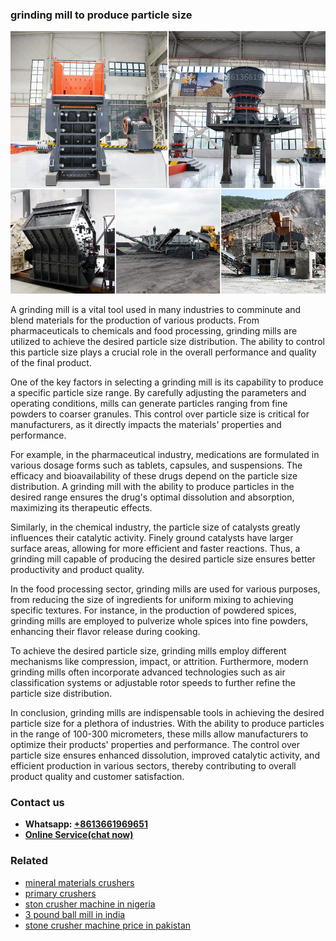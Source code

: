 <h3>grinding mill to produce particle size</h3><img src='1708309546.jpg' alt=''><p>A grinding mill is a vital tool used in many industries to comminute and blend materials for the production of various products. From pharmaceuticals to chemicals and food processing, grinding mills are utilized to achieve the desired particle size distribution. The ability to control this particle size plays a crucial role in the overall performance and quality of the final product.</p><p>One of the key factors in selecting a grinding mill is its capability to produce a specific particle size range. By carefully adjusting the parameters and operating conditions, mills can generate particles ranging from fine powders to coarser granules. This control over particle size is critical for manufacturers, as it directly impacts the materials' properties and performance.</p><p>For example, in the pharmaceutical industry, medications are formulated in various dosage forms such as tablets, capsules, and suspensions. The efficacy and bioavailability of these drugs depend on the particle size distribution. A grinding mill with the ability to produce particles in the desired range ensures the drug's optimal dissolution and absorption, maximizing its therapeutic effects.</p><p>Similarly, in the chemical industry, the particle size of catalysts greatly influences their catalytic activity. Finely ground catalysts have larger surface areas, allowing for more efficient and faster reactions. Thus, a grinding mill capable of producing the desired particle size ensures better productivity and product quality.</p><p>In the food processing sector, grinding mills are used for various purposes, from reducing the size of ingredients for uniform mixing to achieving specific textures. For instance, in the production of powdered spices, grinding mills are employed to pulverize whole spices into fine powders, enhancing their flavor release during cooking.</p><p>To achieve the desired particle size, grinding mills employ different mechanisms like compression, impact, or attrition. Furthermore, modern grinding mills often incorporate advanced technologies such as air classification systems or adjustable rotor speeds to further refine the particle size distribution.</p><p>In conclusion, grinding mills are indispensable tools in achieving the desired particle size for a plethora of industries. With the ability to produce particles in the range of 100-300 micrometers, these mills allow manufacturers to optimize their products' properties and performance. The control over particle size ensures enhanced dissolution, improved catalytic activity, and efficient production in various sectors, thereby contributing to overall product quality and customer satisfaction.</p><h3>Contact us</h3><ul><li><strong>Whatsapp:&nbsp;<a href="https://wa.me/8613661969651">+8613661969651</a></strong></li><li><a href="https://swt.shibang-china.com/?git&amp;zhl&amp;grinding mill to produce particle size"><strong>Online Service(chat now)</strong></a></li></ul><h3>Related</h3><ul><li><a href='mineral materials crushers.md'>mineral materials crushers</a></li><li><a href='primary crushers.md'>primary crushers</a></li><li><a href='ston crusher machine in nigeria.md'>ston crusher machine in nigeria</a></li><li><a href='3 pound ball mill in india.md'>3 pound ball mill in india</a></li><li><a href='stone crusher machine price in pakistan.md'>stone crusher machine price in pakistan</a></li></ul>